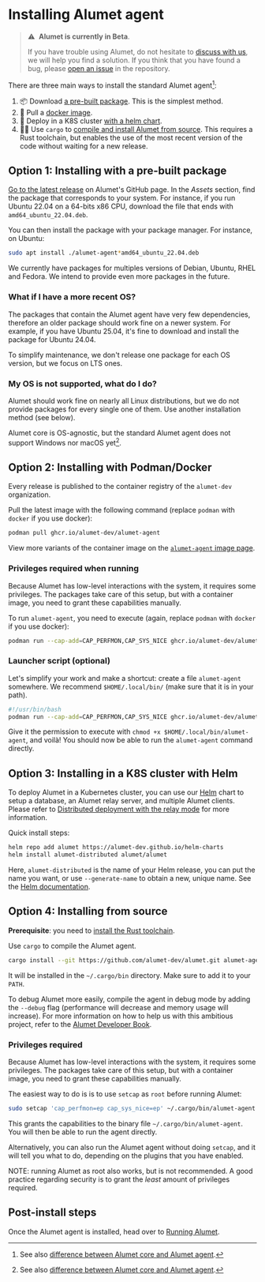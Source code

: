 # Installing Alumet agent

> ⚠️&nbsp;&nbsp;**Alumet is currently in Beta**.
>
> If you have trouble using Alumet, do not hesitate to [discuss with us](https://github.com/alumet-dev/alumet/discussions), we will help you find a solution.
> If you think that you have found a bug, please [open an issue](https://github.com/alumet-dev/alumet/issues) in the repository.

There are three main ways to install the standard Alumet agent[^agent-note]:

1. 📦 Download [a pre-built package](#option-1-installing-with-a-pre-built-package). This is the simplest method.
2. 🐳 Pull a [docker image](#option-2-installing-with-podmandocker).
3. 🔵 Deploy in a K8S cluster [with a helm chart](#option-3-installing-in-a-k8s-cluster-with-helm).
4. 🧑‍💻 Use `cargo` to [compile and install Alumet from source](#option-4-installing-from-source). This requires a Rust toolchain, but enables the use of the most recent version of the code without waiting for a new release.

[^agent-note]: See also [difference between Alumet core and Alumet agent](/plugins_core_agent.md).

## Option 1: Installing with a pre-built package

[Go to the latest release](https://github.com/alumet-dev/alumet/releases/latest) on Alumet's GitHub page.
In the _Assets_ section, find the package that corresponds to your system.
For instance, if you run Ubuntu 22.04 on a 64-bits x86 CPU, download the file that ends with `amd64_ubuntu_22.04.deb`.

You can then install the package with your package manager.
For instance, on Ubuntu:

```sh
sudo apt install ./alumet-agent*amd64_ubuntu_22.04.deb
```

We currently have packages for multiples versions of Debian, Ubuntu, RHEL and Fedora.
We intend to provide even more packages in the future.

### What if I have a more recent OS?

The packages that contain the Alumet agent have very few dependencies, therefore an older package should work fine on a newer system.
For example, if you have Ubuntu 25.04, it's fine to download and install the package for Ubuntu 24.04.

To simplify maintenance, we don't release one package for each OS version, but we focus on LTS ones.

### My OS is not supported, what do I do?

Alumet should work fine on nearly all Linux distributions, but we do not provide packages for every single one of them.
Use another installation method (see below).

Alumet core is OS-agnostic, but the standard Alumet agent does not support Windows nor macOS yet[^agent-note].

## Option 2: Installing with Podman/Docker

Every release is published to the container registry of the `alumet-dev` organization.

Pull the latest image with the following command (replace `podman` with `docker` if you use docker):

```sh
podman pull ghcr.io/alumet-dev/alumet-agent
```

View more variants of the container image on the [`alumet-agent` image page](https://github.com/alumet-dev/alumet/pkgs/container/alumet-agent).

### Privileges required when running

Because Alumet has low-level interactions with the system, it requires some privileges.
The packages take care of this setup, but with a container image, you need to grant these capabilities manually.

To run `alumet-agent`, you need to execute (again, replace `podman` with `docker` if you use docker):

```sh
podman run --cap-add=CAP_PERFMON,CAP_SYS_NICE ghcr.io/alumet-dev/alumet-agent
```

### Launcher script (optional)

Let's simplify your work and make a shortcut: create a file `alumet-agent` somewhere.
We recommend `$HOME/.local/bin/` (make sure that it is in your path).

```sh
#!/usr/bin/bash
podman run --cap-add=CAP_PERFMON,CAP_SYS_NICE ghcr.io/alumet-dev/alumet-agent
```

Give it the permission to execute with `chmod +x $HOME/.local/bin/alumet-agent`, and voilà!
You should now be able to run the `alumet-agent` command directly.

## Option 3: Installing in a K8S cluster with Helm

To deploy Alumet in a Kubernetes cluster, you can use our [Helm](https://helm.sh/) chart to setup a database, an Alumet relay server, and multiple Alumet clients.
Please refer to [Distributed deployment with the relay mode](relay.md) for more information.

Quick install steps:

```sh
helm repo add alumet https://alumet-dev.github.io/helm-charts
helm install alumet-distributed alumet/alumet
```

Here, `alumet-distributed` is the name of your Helm release, you can put the name you want, or use `--generate-name` to obtain a new, unique name.
See the [Helm documentation](https://helm.sh/docs/intro/using_helm/).

## Option 4: Installing from source

**Prerequisite**: you need to [install the Rust toolchain](https://rustup.rs/).

Use `cargo` to compile the Alumet agent.

```sh
cargo install --git https://github.com/alumet-dev/alumet.git alumet-agent
```

It will be installed in the `~/.cargo/bin` directory.
Make sure to add it to your `PATH`.

To debug Alumet more easily, compile the agent in debug mode by adding the `--debug` flag (performance will decrease and memory usage will increase).
For more information on how to help us with this ambitious project, refer to the [Alumet Developer Book](https://alumet-dev.github.io/developer-book/).

### Privileges required

Because Alumet has low-level interactions with the system, it requires some privileges.
The packages take care of this setup, but with a container image, you need to grant these capabilities manually.

The easiest way to do is is to use `setcap` as `root` before running Alumet:

```sh
sudo setcap 'cap_perfmon=ep cap_sys_nice=ep' ~/.cargo/bin/alumet-agent
```

This grants the capabilities to the binary file `~/.cargo/bin/alumet-agent`.
You will then be able to run the agent directly.

Alternatively, you can also run the Alumet agent without doing `setcap`, and it will tell you what to do, depending on the plugins that you have enabled.

NOTE: running Alumet as root also works, but is not recommended.
A good practice regarding security is to grant the _least_ amount of privileges required.

## Post-install steps

Once the Alumet agent is installed, head over to [Running Alumet](./run.md).
